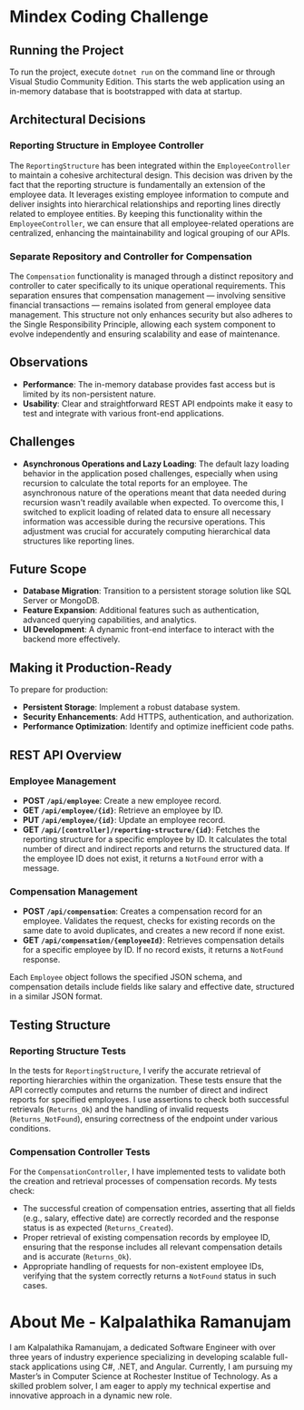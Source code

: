 # Mindex Coding Challenge

## Running the Project
To run the project, execute `dotnet run` on the command line or through Visual Studio Community Edition. This starts the web application using an in-memory database that is bootstrapped with data at startup.

## Architectural Decisions

### Reporting Structure in Employee Controller
The `ReportingStructure` has been integrated within the `EmployeeController` to maintain a cohesive architectural design. This decision was driven by the fact that the reporting structure is fundamentally an extension of the employee data. It leverages existing employee information to compute and deliver insights into hierarchical relationships and reporting lines directly related to employee entities. By keeping this functionality within the `EmployeeController`, we can ensure that all employee-related operations are centralized, enhancing the maintainability and logical grouping of our APIs.

### Separate Repository and Controller for Compensation
The `Compensation` functionality is managed through a distinct repository and controller to cater specifically to its unique operational requirements. This separation ensures that compensation management — involving sensitive financial transactions — remains isolated from general employee data management. This structure not only enhances security but also adheres to the Single Responsibility Principle, allowing each system component to evolve independently and ensuring scalability and ease of maintenance.


## Observations
- **Performance**: The in-memory database provides fast access but is limited by its non-persistent nature.
- **Usability**: Clear and straightforward REST API endpoints make it easy to test and integrate with various front-end applications.

## Challenges
- **Asynchronous Operations and Lazy Loading**: The default lazy loading behavior in the application posed challenges, especially when using recursion to calculate the total reports for an employee. The asynchronous nature of the operations meant that data needed during recursion wasn't readily available when expected. To overcome this, I switched to explicit loading of related data to ensure all necessary information was accessible during the recursive operations. This adjustment was crucial for accurately computing hierarchical data structures like reporting lines.

## Future Scope
- **Database Migration**: Transition to a persistent storage solution like SQL Server or MongoDB.
- **Feature Expansion**: Additional features such as authentication, advanced querying capabilities, and analytics.
- **UI Development**: A dynamic front-end interface to interact with the backend more effectively.

## Making it Production-Ready
To prepare for production:
- **Persistent Storage**: Implement a robust database system.
- **Security Enhancements**: Add HTTPS, authentication, and authorization.
- **Performance Optimization**: Identify and optimize inefficient code paths.

## REST API Overview
### Employee Management
- **POST `/api/employee`**: Create a new employee record.
- **GET `/api/employee/{id}`**: Retrieve an employee by ID.
- **PUT `/api/employee/{id}`**: Update an employee record.
- **GET `/api/[controller]/reporting-structure/{id}`**: Fetches the reporting structure for a specific employee by ID. It calculates the total number of direct and indirect reports and returns the structured data. If the employee ID does not exist, it returns a `NotFound` error with a message.

### Compensation Management
- **POST `/api/compensation`**: Creates a compensation record for an employee. Validates the request, checks for existing records on the same date to avoid duplicates, and creates a new record if none exist.
- **GET `/api/compensation/{employeeId}`**: Retrieves compensation details for a specific employee by ID. If no record exists, it returns a `NotFound` response.

Each `Employee` object follows the specified JSON schema, and compensation details include fields like salary and effective date, structured in a similar JSON format.

## Testing Structure

### Reporting Structure Tests
In the tests for `ReportingStructure`, I verify the accurate retrieval of reporting hierarchies within the organization. These tests ensure that the API correctly computes and returns the number of direct and indirect reports for specified employees. I use assertions to check both successful retrievals (`Returns_Ok`) and the handling of invalid requests (`Returns_NotFound`), ensuring correctness of the endpoint under various conditions.

### Compensation Controller Tests
For the `CompensationController`, I have implemented tests to validate both the creation and retrieval processes of compensation records. My tests check:
- The successful creation of compensation entries, asserting that all fields (e.g., salary, effective date) are correctly recorded and the response status is as expected (`Returns_Created`).
- Proper retrieval of existing compensation records by employee ID, ensuring that the response includes all relevant compensation details and is accurate (`Returns_Ok`).
- Appropriate handling of requests for non-existent employee IDs, verifying that the system correctly returns a `NotFound` status in such cases.


# About Me - Kalpalathika Ramanujam
I am Kalpalathika Ramanujam, a dedicated Software Engineer with over three years of industry experience specializing in developing scalable full-stack applications using C#, .NET, and Angular. Currently, I am pursuing my Master’s in Computer Science at Rochester Institue of Technology. As a skilled problem solver, I am eager to apply my technical expertise and innovative approach in a dynamic new role.










<!-- # Mindex Coding Challenge
## What's Provided
A simple [.Net 6](https://dotnet.microsoft.com/en-us/download/dotnet/6.0) web application has been created and bootstrapped 
with data. The application contains information about all employees at a company. On application start-up, an in-memory 
database is bootstrapped with a serialized snapshot of the database. While the application runs, the data may be
accessed and mutated in the database without impacting the snapshot.

### How to Run
You can run this by executing `dotnet run` on the command line or in [Visual Studio Community Edition](https://www.visualstudio.com/downloads/).


### How to Use
The following endpoints are available to use:
```
* CREATE
    * HTTP Method: POST 
    * URL: localhost:8080/api/employee
    * PAYLOAD: Employee
    * RESPONSE: Employee
* READ
    * HTTP Method: GET 
    * URL: localhost:8080/api/employee/{id}
    * RESPONSE: Employee
* UPDATE
    * HTTP Method: PUT 
    * URL: localhost:8080/api/employee/{id}
    * PAYLOAD: Employee
    * RESPONSE: Employee
```
The Employee has a JSON schema of:
```json
{
  "type":"Employee",
  "properties": {
    "employeeId": {
      "type": "string"
    },
    "firstName": {
      "type": "string"
    },
    "lastName": {
          "type": "string"
    },
    "position": {
          "type": "string"
    },
    "department": {
          "type": "string"
    },
    "directReports": {
      "type": "array",
      "items" : "string"
    }
  }
}
```
For all endpoints that require an "id" in the URL, this is the "employeeId" field.

## What to Implement
Clone or download the repository, do not fork it.

### Task 1
Create a new type, ReportingStructure, that has two properties: employee and numberOfReports.

For the field "numberOfReports", this should equal the total number of reports under a given employee. The number of 
reports is determined to be the number of directReports for an employee and all of their direct reports. For example, 
given the following employee structure:
```
                    John Lennon
                /               \
         Paul McCartney         Ringo Starr
                               /        \
                          Pete Best     George Harrison
```
The numberOfReports for employee John Lennon (employeeId: 16a596ae-edd3-4847-99fe-c4518e82c86f) would be equal to 4. 

This new type should have a new REST endpoint created for it. This new endpoint should accept an employeeId and return 
the fully filled out ReportingStructure for the specified employeeId. The values should be computed on the fly and will 
not be persisted.

### Task 2
Create a new type, Compensation. A Compensation has the following fields: employee, salary, and effectiveDate. Create 
two new Compensation REST endpoints. One to create and one to read by employeeId. These should persist and query the 
Compensation from the persistence layer.

## Delivery
Please upload your results to a publicly accessible Git repo. Free ones are provided by Github and Bitbucket. -->